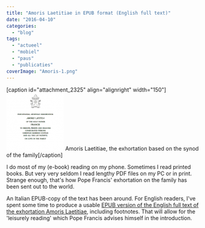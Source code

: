 ```yaml
---
title: "Amoris Laetitiae in EPUB format (English full text)"
date: "2016-04-10"
categories: 
  - "blog"
tags: 
  - "actueel"
  - "mobiel"
  - "paus"
  - "publicaties"
coverImage: "Amoris-1.png"
---
```


\[caption id="attachment\_2325" align="alignright" width="150"\][![Amoris-1](images/Amoris-1-150x150.png)](https://drive.google.com/open?id=0B-659FdpCliwX2JQcXMtR3QzNHc) Amoris Laetitiae, the exhortation based on the synod of the family\[/caption\]

I do most of my (e-book) reading on my phone. Sometimes I read printed books. But very very seldom I read lengthy PDF files on my PC or in print. Strange enough, that's how Pope Francis' exhortation on the family has been sent out to the world.

An Italian EPUB-copy of the text has been around. For English readers, I've spent some time to produce a usable [EPUB version of the English full text of the exhortation Amoris Laetitiae](https://drive.google.com/open?id=0B-659FdpCliwX2JQcXMtR3QzNHc), including footnotes. That will allow for the 'leisurely reading' which Pope Francis advises himself in the introduction.
